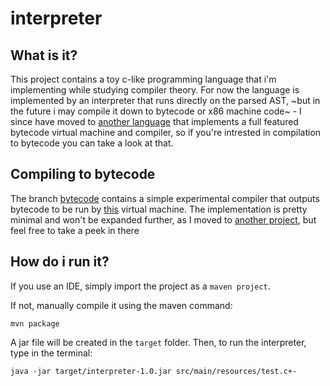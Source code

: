 # interpreter

## What is it?
This project contains a toy c-like programming language that i'm implementing while studying compiler theory. 
For now the language is implemented by an interpreter that runs directly on the parsed AST, ~but in the future i may compile it down to bytecode or x86 machine code~ - I since have moved to [another language](https://github.com/bamless/jstar) that implements a full featured bytecode virtual machine and compiler, so if you're intrested in compilation to bytecode you can take a look at that.

## Compiling to bytecode
The branch [bytecode](https://github.com/bamless/interpreter/tree/bytecode) contains a simple experimental compiler that outputs bytecode to be run by [this](https://github.com/bamless/virtual-machine) virtual machine.
The implementation is pretty minimal and won't be expanded further, as I moved to [another project](https://github.com/bamless/jstar), but feel free to take a peek in there

## How do i run it?
If you use an IDE, simply import the project as a `maven project`.

If not, manually compile it using the maven command:
```
mvn package
```
A jar file will be created in the `target` folder. Then, to run the interpreter, type in the terminal:
```
java -jar target/interpreter-1.0.jar src/main/resources/test.c+-
``` 
